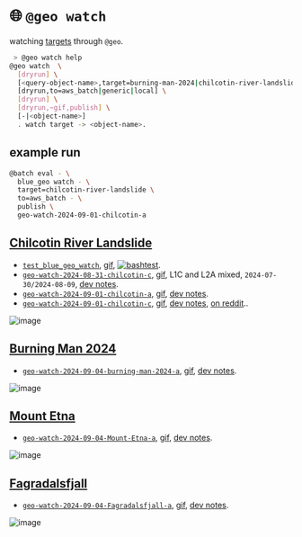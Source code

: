 # 🌐 `@geo watch`

watching [targets](./targets.yaml) through `@geo`.

```bash
 > @geo watch help
@geo watch  \
  [dryrun] \
  [<query-object-name>,target=burning-man-2024|chilcotin-river-landslide|elkhema|Mount-Etna|test] \
  [dryrun,to=aws_batch|generic|local] \
  [dryrun] \
  [dryrun,~gif,publish] \
  [-|<object-name>]
  . watch target -> <object-name>.
```

## example run

```bash
@batch eval - \
  blue_geo watch - \
  target=chilcotin-river-landslide \
  to=aws_batch - \
  publish \
  geo-watch-2024-09-01-chilcotin-a
```

## [Chilcotin River Landslide](./targets/chilcotin-river-landslide.md)
- [`test_blue_geo_watch`](https://kamangir-public.s3.ca-central-1.amazonaws.com/test_blue_geo_watch.tar.gz), [gif](https://kamangir-public.s3.ca-central-1.amazonaws.com/test_blue_geo_watch/test_blue_geo_watch.gif), [![bashtest](https://github.com/kamangir/blue-geo/actions/workflows/bashtest.yml/badge.svg)](https://github.com/kamangir/blue-geo/actions/workflows/bashtest.yml).
- [`geo-watch-2024-08-31-chilcotin-c`](https://kamangir-public.s3.ca-central-1.amazonaws.com/geo-watch-2024-08-31-chilcotin-c.tar.gz), [gif](https://kamangir-public.s3.ca-central-1.amazonaws.com/geo-watch-2024-08-31-chilcotin-c/geo-watch-2024-08-31-chilcotin-c.gif), L1C and L2A mixed, `2024-07-30/2024-08-09`, [dev notes](https://arash-kamangir.medium.com/%EF%B8%8F-conversations-with-ai-199-11f9b5497ef0).
- [`geo-watch-2024-09-01-chilcotin-a`](https://kamangir-public.s3.ca-central-1.amazonaws.com/geo-watch-2024-09-01-chilcotin-a.tar.gz), [gif](https://kamangir-public.s3.ca-central-1.amazonaws.com/geo-watch-2024-09-01-chilcotin-a/geo-watch-2024-09-01-chilcotin-a.gif), [dev notes](https://arash-kamangir.medium.com/%EF%B8%8F-conversations-with-ai-201-d64e9bb3716b).
- [`geo-watch-2024-09-01-chilcotin-c`](https://kamangir-public.s3.ca-central-1.amazonaws.com/geo-watch-2024-09-01-chilcotin-c.tar.gz), [gif](https://kamangir-public.s3.ca-central-1.amazonaws.com/geo-watch-2024-09-01-chilcotin-c/geo-watch-2024-09-01-chilcotin-c.gif), [dev notes](https://arash-kamangir.medium.com/%EF%B8%8F-conversations-with-ai-202-d59ba811398b), [on reddit](https://www.reddit.com/r/bash/comments/1f9cvyx/a_bash_python_tool_to_watch_a_target_in_satellite/)..

![image](https://kamangir-public.s3.ca-central-1.amazonaws.com/geo-watch-2024-09-01-chilcotin-c/geo-watch-2024-09-01-chilcotin-c-2X.gif?raw=true&random=M385u4eAZwywGVA9)

## [Burning Man 2024](./targets/burning-man-2024.md)
- [`geo-watch-2024-09-04-burning-man-2024-a`](https://kamangir-public.s3.ca-central-1.amazonaws.com/geo-watch-2024-09-04-burning-man-2024-a.tar.gz), [gif](https://kamangir-public.s3.ca-central-1.amazonaws.com/geo-watch-2024-09-04-burning-man-2024-a/geo-watch-2024-09-04-burning-man-2024-a.gif), [dev notes](https://arash-kamangir.medium.com/%EF%B8%8F-conversations-with-ai-205-c272a95ce266).

![image](https://kamangir-public.s3.ca-central-1.amazonaws.com/geo-watch-2024-09-04-burning-man-2024-a/geo-watch-2024-09-04-burning-man-2024-a-2X.gif?raw=true&random=A09dJ6anrQPM80mg)

## [Mount Etna](./targets/Mount-Etna.md)
- [`geo-watch-2024-09-04-Mount-Etna-a`](https://kamangir-public.s3.ca-central-1.amazonaws.com/geo-watch-2024-09-04-Mount-Etna-a.tar.gz), [gif](https://kamangir-public.s3.ca-central-1.amazonaws.com/geo-watch-2024-09-04-Mount-Etna-a/geo-watch-2024-09-04-Mount-Etna-a.gif), [dev notes](https://arash-kamangir.medium.com/%EF%B8%8F-conversations-with-ai-205-c272a95ce266).

![image](https://kamangir-public.s3.ca-central-1.amazonaws.com/geo-watch-2024-09-04-Mount-Etna-a/geo-watch-2024-09-04-Mount-Etna-a-2X.gif?raw=true&random=Z28sN82DDpgeaWVe)

## [Fagradalsfjall](./targets/Fagradalsfjall.md)
- [`geo-watch-2024-09-04-Fagradalsfjall-a`](https://kamangir-public.s3.ca-central-1.amazonaws.com/geo-watch-2024-09-04-Fagradalsfjall-a.tar.gz), [gif](https://kamangir-public.s3.ca-central-1.amazonaws.com/geo-watch-2024-09-04-Fagradalsfjall-a/geo-watch-2024-09-04-Fagradalsfjall-a.gif), [dev notes](https://arash-kamangir.medium.com/%EF%B8%8F-conversations-with-ai-206-f7996520dc15).

![image](https://kamangir-public.s3.ca-central-1.amazonaws.com/geo-watch-2024-09-04-Fagradalsfjall-a/geo-watch-2024-09-04-Fagradalsfjall-a-2X.gif?raw=true&random=mJ7CM7Kgwmbt2N2A)


